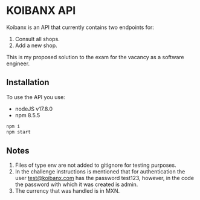 # KOIBANX API

Koibanx is an API that currently contains two endpoints for:

1. Consult all shops.
2. Add a new shop.

This is my proposed solution to the exam for the vacancy as a software engineer.

## Installation

To use the API you use:

- nodeJS v17.8.0
- npm 8.5.5

```bash
npm i
npm start
```

## Notes

1. Files of type env are not added to gitignore for testing purposes.
2. In the challenge instructions is mentioned that for authentication the user test@koibanx.com has the password test123, however, in the code the password with which it was created is admin.
3. The currency that was handled is in MXN.
